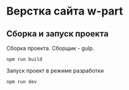 # Верстка сайта w-part

## Сборка и запуск проекта

Сборка проекта. Сборщик - gulp.

```
npm run build
```

Запуск проект в режиме разработки

```
npm run dev
```

